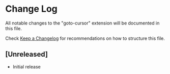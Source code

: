 # Change Log
All notable changes to the "goto-cursor" extension will be documented in this file.

Check [Keep a Changelog](http://keepachangelog.com/) for recommendations on how to structure this file.

## [Unreleased]
- Initial release
